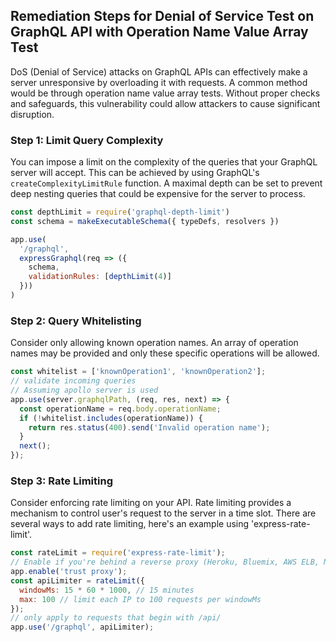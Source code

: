 

## Remediation Steps for Denial of Service Test on GraphQL API with Operation Name Value Array Test

DoS (Denial of Service) attacks on GraphQL APIs can effectively make a server unresponsive by overloading it with requests. A common method would be through operation name value array tests. Without proper checks and safeguards, this vulnerability could allow attackers to cause significant disruption.

### Step 1: Limit Query Complexity

You can impose a limit on the complexity of the queries that your GraphQL server will accept. This can be achieved by using GraphQL's `createComplexityLimitRule` function. A maximal depth can be set to prevent deep nesting queries that could be expensive for the server to process.

```javascript
const depthLimit = require('graphql-depth-limit')
const schema = makeExecutableSchema({ typeDefs, resolvers })

app.use(
  '/graphql',
  expressGraphql(req => ({
    schema,
    validationRules: [depthLimit(4)]
  }))
)
```

### Step 2: Query Whitelisting

Consider only allowing known operation names. An array of operation names may be provided and only these specific operations will be allowed.

```javascript
const whitelist = ['knownOperation1', 'knownOperation2'];
// validate incoming queries
// Assuming apollo server is used
app.use(server.graphqlPath, (req, res, next) => {
  const operationName = req.body.operationName;
  if (!whitelist.includes(operationName)) {
    return res.status(400).send('Invalid operation name');
  }
  next();
});
```

### Step 3: Rate Limiting

Consider enforcing rate limiting on your API. Rate limiting provides a mechanism to control user's request to the server in a time slot. There are several ways to add rate limiting, here's an example using 'express-rate-limit'.

```javascript
const rateLimit = require('express-rate-limit');
// Enable if you're behind a reverse proxy (Heroku, Bluemix, AWS ELB, Nginx, etc)
app.enable('trust proxy');
const apiLimiter = rateLimit({
  windowMs: 15 * 60 * 1000, // 15 minutes
  max: 100 // limit each IP to 100 requests per windowMs
});
// only apply to requests that begin with /api/
app.use('/graphql', apiLimiter);
```